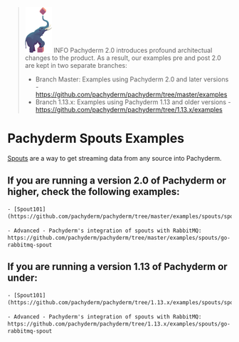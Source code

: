 >![pach_logo](../img/pach_logo.svg) INFO Pachyderm 2.0 introduces profound architectual changes to the product. As a result, our examples pre and post 2.0 are kept in two separate branches:
> - Branch Master: Examples using Pachyderm 2.0 and later versions - https://github.com/pachyderm/pachyderm/tree/master/examples
> - Branch 1.13.x: Examples using Pachyderm 1.13 and older versions - https://github.com/pachyderm/pachyderm/tree/1.13.x/examples

# Pachyderm Spouts Examples

[Spouts](https://docs.pachyderm.com/latest/concepts/pipeline-concepts/pipeline/spout/) are a way to get streaming data from any source into Pachyderm.

## If you are running a version 2.0 of Pachyderm or higher, check the following examples:
    - [Spout101](https://github.com/pachyderm/pachyderm/tree/master/examples/spouts/spout101)

    - Advanced - Pachyderm's integration of spouts with RabbitMQ: https://github.com/pachyderm/pachyderm/tree/master/examples/spouts/go-rabbitmq-spout

## If you are running a version 1.13 of Pachyderm or under:
    - [Spout101](https://github.com/pachyderm/pachyderm/tree/1.13.x/examples/spouts/spout101)

    - Advanced - Pachyderm's integration of spouts with RabbitMQ: https://github.com/pachyderm/pachyderm/tree/1.13.x/examples/spouts/go-rabbitmq-spout 

